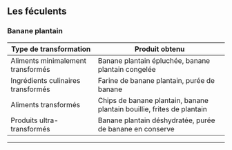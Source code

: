## Les féculents

### Banane plantain

| **Type de transformation**          | **Produit obtenu**                        |
|-------------------------------------|-------------------------------------------|
| Aliments minimalement transformés   | Banane plantain épluchée, banane plantain congelée |
| Ingrédients culinaires transformés  | Farine de banane plantain, purée de banane |
| Aliments transformés                | Chips de banane plantain, banane plantain bouillie, frites de plantain |
| Produits ultra-transformés          | Banane plantain déshydratée, purée de banane en conserve |

---
